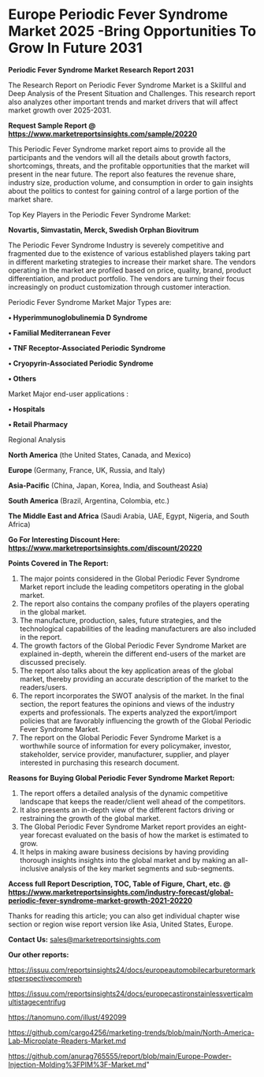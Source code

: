 # Europe Periodic Fever Syndrome Market 2025 -Bring Opportunities To Grow In Future 2031

<strong>Periodic Fever Syndrome Market Research Report 2031</strong>

The Research Report on Periodic Fever Syndrome Market is a Skillful and Deep Analysis of the Present Situation and Challenges. This research report also analyzes other important trends and market drivers that will affect market growth over 2025-2031.

<strong>Request Sample Report @ <a href=https://www.marketreportsinsights.com/sample/20220>https://www.marketreportsinsights.com/sample/20220</a></strong>

This Periodic Fever Syndrome market report aims to provide all the participants and the vendors will all the details about growth factors, shortcomings, threats, and the profitable opportunities that the market will present in the near future. The report also features the revenue share, industry size, production volume, and consumption in order to gain insights about the politics to contest for gaining control of a large portion of the market share.

Top Key Players in the Periodic Fever Syndrome Market:

<strong>Novartis, Simvastatin, Merck, Swedish Orphan Biovitrum</strong>

The Periodic Fever Syndrome Industry is severely competitive and fragmented due to the existence of various established players taking part in different marketing strategies to increase their market share. The vendors operating in the market are profiled based on price, quality, brand, product differentiation, and product portfolio. The vendors are turning their focus increasingly on product customization through customer interaction.

Periodic Fever Syndrome Market Major Types are:

<strong>• Hyperimmunoglobulinemia D Syndrome

• Familial Mediterranean Fever

• TNF Receptor-Associated Periodic Syndrome

• Cryopyrin-Associated Periodic Syndrome

• Others</strong>

Market Major end-user applications :

<strong>• Hospitals

• Retail Pharmacy</strong>

Regional Analysis

</u><strong><b>North America</b></strong> (the United States, Canada, and Mexico)

<strong><b>Europe </b></strong>(Germany, France, UK, Russia, and Italy)

<strong><b>Asia-Pacific</b></strong> (China, Japan, Korea, India, and Southeast Asia)

<strong><b>South America</b></strong> (Brazil, Argentina, Colombia, etc.)

<strong><b>The Middle East and Africa</b></strong> (Saudi Arabia, UAE, Egypt, Nigeria, and South Africa)

<strong>Go For Interesting Discount Here: <a href=https://www.marketreportsinsights.com/discount/20220>https://www.marketreportsinsights.com/discount/20220</a></strong>

<strong>Points Covered in The Report:</strong>
<ol>
  <li>The major points considered in the Global Periodic Fever Syndrome Market report include the leading competitors operating in the global market.</li>
  <li>The report also contains the company profiles of the players operating in the global market.</li>
  <li>The manufacture, production, sales, future strategies, and the technological capabilities of the leading manufacturers are also included in the report.</li>
  <li>The growth factors of the Global Periodic Fever Syndrome Market are explained in-depth, wherein the different end-users of the market are discussed precisely.</li>
  <li>The report also talks about the key application areas of the global market, thereby providing an accurate description of the market to the readers/users.</li>
  <li>The report incorporates the SWOT analysis of the market. In the final section, the report features the opinions and views of the industry experts and professionals. The experts analyzed the export/import policies that are favorably influencing the growth of the Global Periodic Fever Syndrome Market.</li>
  <li>The report on the Global Periodic Fever Syndrome Market is a worthwhile source of information for every policymaker, investor, stakeholder, service provider, manufacturer, supplier, and player interested in purchasing this research document.</li>
</ol>
<strong>Reasons for Buying Global Periodic Fever Syndrome Market Report:</strong>

<ol>
  <li>The report offers a detailed analysis of the dynamic competitive landscape that keeps the reader/client well ahead of the competitors.</li>
  <li>It also presents an in-depth view of the different factors driving or restraining the growth of the global market.</li>
  <li>The Global Periodic Fever Syndrome Market report provides an eight-year forecast evaluated on the basis of how the market is estimated to grow.</li>
  <li>It helps in making aware business decisions by having providing thorough insights insights into the global market and by making an all-inclusive analysis of the key market segments and sub-segments.</li>
</ol>
<strong>Access full Report Description, TOC, Table of Figure, Chart, etc. @ <a href=https://www.marketreportsinsights.com/industry-forecast/global-periodic-fever-syndrome-market-growth-2021-20220>https://www.marketreportsinsights.com/industry-forecast/global-periodic-fever-syndrome-market-growth-2021-20220</a></strong>


Thanks for reading this article; you can also get individual chapter wise section or region wise report version like Asia, United States, Europe.

<strong>Contact Us:</strong>
sales@marketreportsinsights.com

<strong>Our other reports:</strong>

<a href=https://issuu.com/reportsinsights24/docs/europeautomobilecarburetormarketperspectivecompreh>https://issuu.com/reportsinsights24/docs/europeautomobilecarburetormarketperspectivecompreh</a>

<a href=https://issuu.com/reportsinsights24/docs/europecastironstainlessverticalmultistagecentrifug>https://issuu.com/reportsinsights24/docs/europecastironstainlessverticalmultistagecentrifug</a>

<a href=https://tanomuno.com/illust/492099>https://tanomuno.com/illust/492099</a>

<a href=https://github.com/cargo4256/marketing-trends/blob/main/North-America-Lab-Microplate-Readers-Market.md>https://github.com/cargo4256/marketing-trends/blob/main/North-America-Lab-Microplate-Readers-Market.md</a>

<a href=https://github.com/anurag765555/report/blob/main/Europe-Powder-Injection-Molding%3FPIM%3F-Market.md>https://github.com/anurag765555/report/blob/main/Europe-Powder-Injection-Molding%3FPIM%3F-Market.md</a>"
